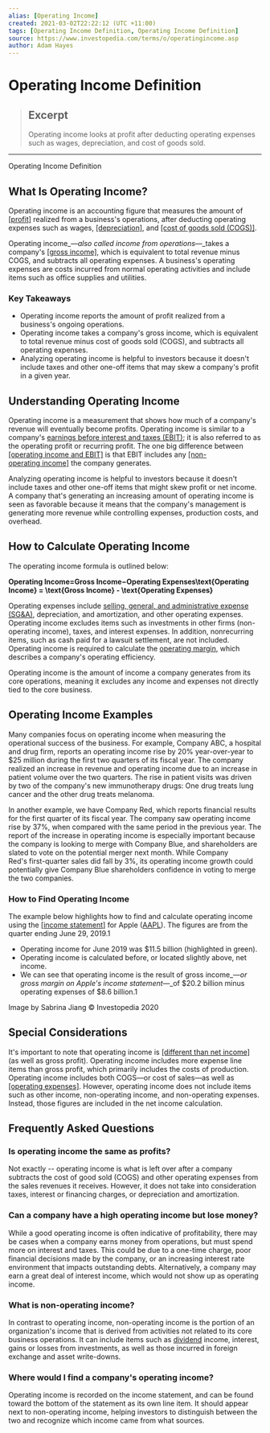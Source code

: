 ```yaml
---
alias: [Operating Income]
created: 2021-03-02T22:22:12 (UTC +11:00)
tags: [Operating Income Definition, Operating Income Definition]
source: https://www.investopedia.com/terms/o/operatingincome.asp
author: Adam Hayes
---
```


# Operating Income Definition

> ## Excerpt
> Operating income looks at profit after deducting operating expenses such as wages, depreciation, and cost of goods sold.

---

Operating Income Definition
## What Is Operating Income?

Operating income is an accounting figure that measures the amount of [[profit]](https://www.investopedia.com/terms/p/profit.asp) realized from a business's operations, after deducting operating expenses such as wages, [[depreciation]](https://www.investopedia.com/terms/d/depreciation.asp), and [[cost of goods sold (COGS)]](https://www.investopedia.com/terms/c/cogs.asp).

Operating income_—_also called income from operations_—_takes a company's [[gross income]](https://www.investopedia.com/terms/g/grossincome.asp), which is equivalent to total revenue minus COGS, and subtracts all operating expenses. A business's operating expenses are costs incurred from normal operating activities and include items such as office supplies and utilities.

### Key Takeaways

-   Operating income reports the amount of profit realized from a business's ongoing operations.
-   Operating income takes a company's gross income, which is equivalent to total revenue minus cost of goods sold (COGS), and subtracts all operating expenses.
-   Analyzing operating income is helpful to investors because it doesn't include taxes and other one-off items that may skew a company's profit in a given year.

## Understanding Operating Income

Operating income is a measurement that shows how much of a company's revenue will eventually become profits. Operating income is similar to a company's [earnings before interest and taxes (EBIT)](https://www.investopedia.com/terms/e/ebit.asp); it is also referred to as the operating profit or recurring profit. The one big difference between [[operating income and EBIT]](https://www.investopedia.com/ask/answers/012015/what-difference-between-ebit-and-operating-income.asp) is that EBIT includes any [[non-operating income]](https://www.investopedia.com/terms/n/non-operating-income.asp) the company generates.

Analyzing operating income is helpful to investors because it doesn't include taxes and other one-off items that might skew profit or net income. A company that's generating an increasing amount of operating income is seen as favorable because it means that the company's management is generating more revenue while controlling expenses, production costs, and overhead.

## How to Calculate Operating Income

The operating income formula is outlined below:

**Operating Income\=Gross Income−Operating Expenses\\text{Operating Income} = \\text{Gross Income} - \\text{Operating Expenses}** 

Operating expenses include [selling, general, and administrative expense (SG&A)](https://www.investopedia.com/terms/s/sga.asp), depreciation, and amortization, and other operating expenses. Operating income excludes items such as investments in other firms (non-operating income), taxes, and interest expenses. In addition, nonrecurring items, such as cash paid for a lawsuit settlement, are not included. Operating income is required to calculate the [operating margin](https://www.investopedia.com/terms/o/operatingmargin.asp), which describes a company's operating efficiency.

Operating income is the amount of income a company generates from its core operations, meaning it excludes any income and expenses not directly tied to the core business.

## Operating Income Examples

Many companies focus on operating income when measuring the operational success of the business. For example, Company ABC, a hospital and drug firm, reports an operating income rise by 20% year-over-year to $25 million during the first two quarters of its fiscal year. The company realized an increase in revenue and operating income due to an increase in patient volume over the two quarters. The rise in patient visits was driven by two of the company's new immunotherapy drugs: One drug treats lung cancer and the other drug treats melanoma.

In another example, we have Company Red, which reports financial results for the first quarter of its fiscal year. The company saw operating income rise by 37%, when compared with the same period in the previous year. The report of the increase in operating income is especially important because the company is looking to merge with Company Blue, and shareholders are slated to vote on the potential merger next month. While Company Red's first-quarter sales did fall by 3%, its operating income growth could potentially give Company Blue shareholders confidence in voting to merge the two companies.

### How to Find Operating Income

The example below highlights how to find and calculate operating income using the [[income statement]](https://www.investopedia.com/terms/i/incomestatement.asp) for Apple ([AAPL](https://www.investopedia.com/markets/quote?tvwidgetsymbol=aapl)). The figures are from the quarter ending June 29, 2019.1

-   Operating income for June 2019 was $11.5 billion (highlighted in green).
-   Operating income is calculated before, or located slightly above, net income.
-   We can see that operating income is the result of gross income_—_or gross margin on Apple's income statement_—_of $20.2 billion minus operating expenses of $8.6 billion.1

Image by Sabrina Jiang © Investopedia 2020

## Special Considerations

It's important to note that operating income is [[different than net income]](https://www.investopedia.com/ask/answers/122414/what-difference-between-operating-income-and-net-income.asp) (as well as gross profit). Operating income includes more expense line items than gross profit, which primarily includes the costs of production. Operating income includes both COGS—or cost of sales—as well as [[operating expenses]](https://www.investopedia.com/terms/n/noninterest-expense.asp). However, operating income does not include items such as other income, non-operating income, and non-operating expenses. Instead, those figures are included in the net income calculation.

## Frequently Asked Questions

### Is operating income the same as profits?

Not exactly -- operating income is what is left over after a company subtracts the cost of good sold (COGS) and other operating expenses from the sales revenues it receives. However, it does not take into consideration taxes, interest or financing charges, or depreciation and amortization.

### Can a company have a high operating income but lose money?

While a good operating income is often indicative of profitability, there may be cases when a company earns money from operations, but must spend more on interest and taxes. This could be due to a one-time charge, poor financial decisions made by the company, or an increasing interest rate environment that impacts outstanding debts. Alternatively, a company may earn a great deal of interest income, which would not show up as operating income.

### What is non-operating income?

In contrast to operating income, non-operating income is the portion of an organization's income that is derived from activities not related to its core business operations. It can include items such as [dividend](https://www.investopedia.com/terms/d/dividend.asp) income, interest, gains or losses from investments, as well as those incurred in foreign exchange and asset write-downs.

### Where would I find a company's operating income?

Operating income is recorded on the income statement, and can be found toward the bottom of the statement as its own line item. It should appear next to non-operating income, helping investors to distinguish between the two and recognize which income came from what sources.
